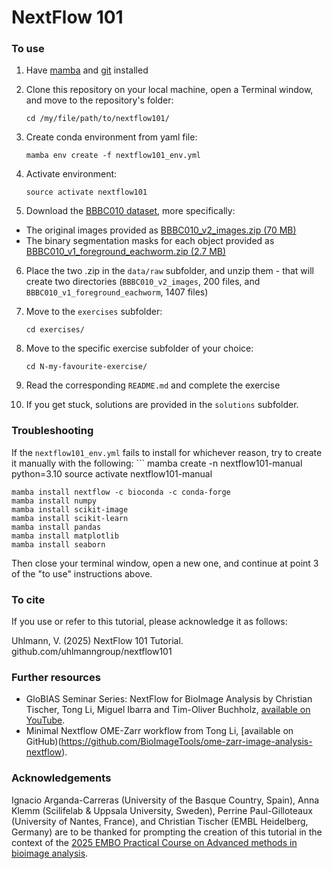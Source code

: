 # NextFlow 101

### To use

1. Have [mamba](https://mamba.readthedocs.io/en/latest/installation/mamba-installation.html) and [git](https://git-scm.com/downloads) installed

2. Clone this repository on your local machine, open a Terminal window, and move to the repository's folder:
    ```
    cd /my/file/path/to/nextflow101/
    ```

3. Create conda environment from yaml file:
    ```
    mamba env create -f nextflow101_env.yml
    ```

4. Activate environment:
    ```
    source activate nextflow101
    ```

5. Download the [BBBC010 dataset](https://bbbc.broadinstitute.org/BBBC010), more specifically:

* The original images provided as [BBBC010_v2_images.zip (70 MB)](https://data.broadinstitute.org/bbbc/BBBC010/BBBC010_v2_images.zip)
* The binary segmentation masks for each object provided as [BBBC010_v1_foreground_eachworm.zip (2.7 MB)](https://data.broadinstitute.org/bbbc/BBBC010/BBBC010_v1_foreground_eachworm.zip)

6. Place the two .zip in the `data/raw` subfolder, and unzip them - that will create two directories (`BBBC010_v2_images`, 200 files, and `BBBC010_v1_foreground_eachworm`, 1407 files) 

7. Move to the `exercises` subfolder:
    ```
    cd exercises/
    ```

8. Move to the specific exercise subfolder of your choice:
    ```
    cd N-my-favourite-exercise/
    ```

9. Read the corresponding `README.md` and complete the exercise

10. If you get stuck, solutions are provided in the `solutions` subfolder.

### Troubleshooting

If the `nextflow101_env.yml` fails to install for whichever reason, try to create it manually with the following:
    ```
    mamba create -n nextflow101-manual python=3.10
    source activate nextflow101-manual     
    
    mamba install nextflow -c bioconda -c conda-forge
    mamba install numpy
    mamba install scikit-image
    mamba install scikit-learn
    mamba install pandas
    mamba install matplotlib
    mamba install seaborn

Then close your terminal window, open a new one, and continue at point 3 of the "to use" instructions above.

### To cite

If you use or refer to this tutorial, please acknowledge it as follows:

Uhlmann, V. (2025) NextFlow 101 Tutorial. github.com/uhlmanngroup/nextflow101

### Further resources

* GloBIAS Seminar Series: NextFlow for BioImage Analysis by Christian Tischer, Tong Li, Miguel Ibarra and Tim-Oliver Buchholz, [available on YouTube](https://youtu.be/xjM_zy1RYQQ?si=8g3yRCdqWxi-0LkY).
* Minimal Nextflow OME-Zarr workflow from Tong Li, [available on GitHub)(https://github.com/BioImageTools/ome-zarr-image-analysis-nextflow).

### Acknowledgements
Ignacio Arganda-Carreras (University of the Basque Country, Spain), Anna Klemm (Scilifelab & Uppsala University, Sweden), Perrine Paul-Gilloteaux (University of Nantes, France), and Christian Tischer (EMBL Heidelberg, Germany) are to be thanked for prompting the creation of this tutorial in the context of the [2025 EMBO Practical Course on Advanced methods in bioimage analysis](https://www.embl.org/about/info/course-and-conference-office/events/bia25-01/).
